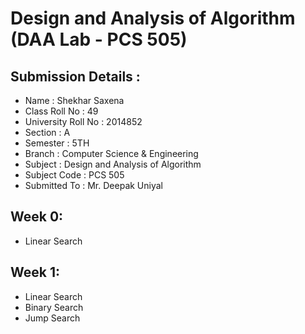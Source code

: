 # Design and Analysis of Algorithm (DAA Lab - PCS 505)


## Submission Details :
* Name : Shekhar Saxena
* Class Roll No : 49
* University Roll No : 2014852
* Section : A
* Semester : 5TH
* Branch : Computer Science & Engineering
* Subject : Design and Analysis of Algorithm
* Subject Code : PCS 505
* Submitted To : Mr. Deepak Uniyal

## Week 0:
* Linear Search


## Week 1:
* Linear Search
* Binary Search
* Jump Search
